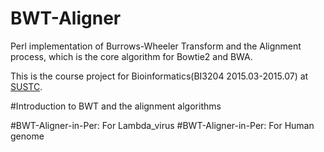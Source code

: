 # BWT-Aligner
Perl implementation of Burrows-Wheeler Transform and the Alignment process, which is the core algorithm for Bowtie2 and BWA.

This is the course project for Bioinformatics(BI3204 2015.03-2015.07) at [SUSTC](http://www.sustc.edu.cn/).

#Introduction to BWT and the alignment algorithms

#BWT-Aligner-in-Per: For Lambda_virus
#BWT-Aligner-in-Per: For Human genome
